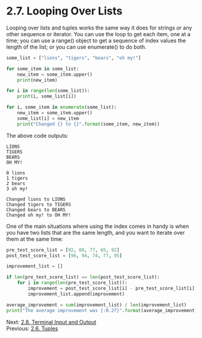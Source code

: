 # 2.7. Looping Over Lists

Looping over lists and tuples works the same way it does for strings or any other sequence or iterator. You can use
the loop to get each item, one at a time; you can use a range() object to get a sequence of index values the length of
the list; or you can use enumerate() to do both.

```python
some_list = ["lions", "tigers", "bears", "oh my!"]

for some_item in some_list:
    new_item = some_item.upper()
    print(new_item)

for i in range(len(some_list)):
    print(i, some_list[i])

for i, some_item in enumerate(some_list):
    new_item = some_item.upper()
    some_list[i] = new_item
    print("Changed {} to {}".format(some_item, new_item))

```

The above code outputs:
```text 
LIONS
TIGERS
BEARS
OH MY!

0 lions
1 tigers
2 bears
3 oh my!

Changed lions to LIONS
Changed tigers to TIGERS
Changed bears to BEARS
Changed oh my! to OH MY!
```

One of the main situations where using the index comes in handy is when you have two lists that are the same length, 
and you want to iterate over them at the same time:
```python
pre_test_score_list = [92, 88, 77, 65, 92]
post_test_score_list = [96, 94, 74, 77, 95]

improvement_list = []

if len(pre_test_score_list) == len(post_test_score_list):
    for i in range(len(pre_test_score_list)):
        improvement = post_test_score_list[i] - pre_test_score_list[i]
        improvement_list.append(improvement)

average_improvement = sum(improvement_list) / len(improvement_list)
print("The average improvement was {:0.2f}".format(average_improvement))
```

Next: [2.8. Terminal Input and Output](2.8.%20Terminal%20Input%20and%20Output.md)<br>
Previous: [2.6. Tuples](2.6.%20Tuples.md)